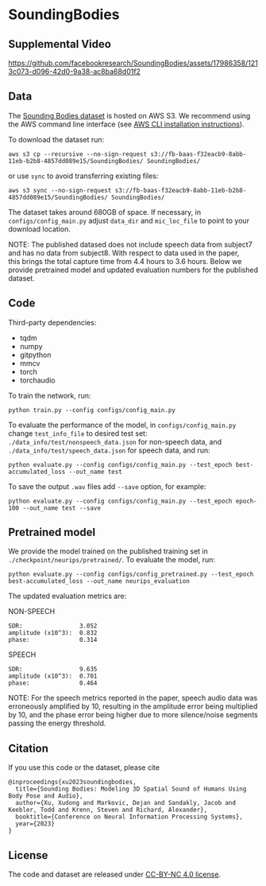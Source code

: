 # SoundingBodies

## Supplemental Video

https://github.com/facebookresearch/SoundingBodies/assets/17986358/1213c073-d096-42d0-9a38-ac8ba68d01f2

## Data
The [Sounding Bodies dataset](https://fb-baas-f32eacb9-8abb-11eb-b2b8-4857dd089e15.s3.amazonaws.com/SoundingBodies/dataset/index.html) is hosted on AWS S3.
We recommend using the AWS command line interface (see [AWS CLI installation instructions](https://docs.aws.amazon.com/cli/latest/userguide/getting-started-install.html)).

To download the dataset run:
```
aws s3 cp --recursive --no-sign-request s3://fb-baas-f32eacb9-8abb-11eb-b2b8-4857dd089e15/SoundingBodies/ SoundingBodies/
```
or use `sync` to avoid transferring existing files:
```
aws s3 sync --no-sign-request s3://fb-baas-f32eacb9-8abb-11eb-b2b8-4857dd089e15/SoundingBodies/ SoundingBodies/
```
The dataset takes around 680GB of space. If necessary, in `configs/config_main.py` adjust `data_dir` and `mic_loc_file` to point to your download location. 

NOTE: The published datased does not include speech data from subject7 and has no data from subject8. With respect to data used in the paper,  
this brings the total capture time from 4.4 hours to 3.6 hours. Below we provide pretrained model and updated evaluation numbers for the published dataset.

## Code
Third-party dependencies: 
- tqdm
- numpy
- gitpython
- mmcv
- torch
- torchaudio


To train the network, run:
```
python train.py --config configs/config_main.py
```
To evaluate the performance of the model, in `configs/config_main.py` change `test_info_file` to desired test set: `./data_info/test/nonspeech_data.json` for non-speech data, and `./data_info/test/speech_data.json` for speech data, and run:
```
python evaluate.py --config configs/config_main.py --test_epoch best-accumulated_loss --out_name test 
```
To save the output `.wav` files add `--save` option, for example: 
```
python evaluate.py --config configs/config_main.py --test_epoch epoch-100 --out_name test --save
```

## Pretrained model
We provide the model trained on the published training set in `./checkpoint/neurips/pretrained/`. To evaluate the model, run: 
```
python evaluate.py --config configs/config_pretrained.py --test_epoch best-accumulated_loss --out_name neurips_evaluation 
```
The updated evaluation metrics are:

NON-SPEECH
```
SDR:                3.052
amplitude (x10^3):  0.832
phase:              0.314
```
SPEECH
```
SDR:                9.635
amplitude (x10^3):  0.701
phase:              0.464
```
NOTE: For the speech metrics reported in the paper, speech audio data was erroneously amplified by 10, resulting in the amplitude error being multiplied by 10, and the phase error being higher due to more silence/noise segments passing the energy threshold. 

## Citation

If you use this code or the dataset, please cite

```
@inproceedings{xu2023soundingbodies,
  title={Sounding Bodies: Modeling 3D Spatial Sound of Humans Using Body Pose and Audio},
  author={Xu, Xudong and Markovic, Dejan and Sandakly, Jacob and Keebler, Todd and Krenn, Steven and Richard, Alexander},
  booktitle={Conference on Neural Information Processing Systems},
  year={2023}
}
```

## License

The code and dataset are released under [CC-BY-NC 4.0 license](https://github.com/facebookresearch/SoundingBodies//blob/main/LICENSE).
